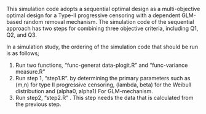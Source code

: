 This simulation code adopts a sequential optimal design as a multi-objective optimal design for a Type-II progressive censoring with a dependent GLM-based random removal mechanism.
The simulation code of the sequential approach has two steps for combining three objective criteria, including Q1, Q2, and Q3.


In a simulation study, the ordering of the simulation code that should be run is as follows;
1.	Run two functions, “func-generat data-plogit.R” and “func-variance measure.R”
2.	Run step 1, “step1.R”.
by determining the primary parameters such as (m,n) for type II progressive censoring,
(lambda, beta) for the Weibull distribution and (alpha0, alpha1) For GLM-mechanism.
3.	Run step2, “step2.R” .
This step needs the data that is calculated from the previous step.



 


 
